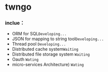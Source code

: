# twngo 

### inclue：
* ORM for SQL`Developing...`
* JSON for mapping to string tool`Developing...`
* Thread pool `Developing...` 
* Distributed cache system`Waiting`
* Distributed file storage system `Waiting`
* Oauth `Wating`
* micro-services Architecture) `Wating`
